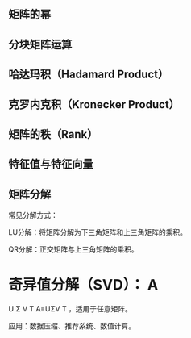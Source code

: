 


## 矩阵的幂


## 分块矩阵运算


## 哈达玛积（Hadamard Product）


## 克罗内克积（Kronecker Product）








## 矩阵的秩（Rank）


## 特征值与特征向量


## 矩阵分解


常见分解方式：

LU分解：将矩阵分解为下三角矩阵和上三角矩阵的乘积。

QR分解：正交矩阵与上三角矩阵的乘积。

奇异值分解（SVD）：
A
=
U
Σ
V
T
A=UΣV 
T
 ，适用于任意矩阵。



 应用：数据压缩、推荐系统、数值计算。